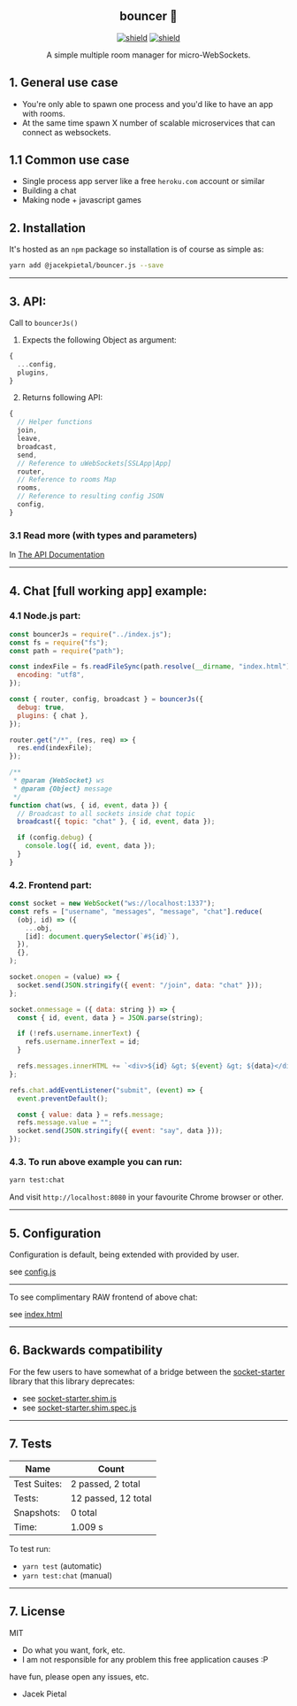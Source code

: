 <h2 align="center">bouncer 🤵</h2>

<p align="center">
  <a href="https://badge.fury.io/js/%40jacekpietal%2Fbouncer.js"><img src="https://badge.fury.io/js/%40jacekpietal%2Fbouncer.js.svg" alt="shield" /></a>
  <a href="https://circleci.com/gh/Prozi/bouncer.js"><img src="https://circleci.com/gh/Prozi/bouncer.js.svg?style=shield" alt="shield" /></a>
</p>

<p align="center">
  A simple multiple room manager for micro-WebSockets.
</p>

## 1. General use case

- You're only able to spawn one process and you'd like to have an app with rooms.
- At the same time spawn X number of scalable microservices that can connect as websockets.

## 1.1 Common use case

- Single process app server like a free `heroku.com` account or similar
- Building a chat
- Making node + javascript games

## 2. Installation

It's hosted as an `npm` package so installation is of course as simple as:

```bash
yarn add @jacekpietal/bouncer.js --save
```

---

## 3. API:

Call to `bouncerJs()`

1. Expects the following Object as argument:

```javascript
{
  ...config,
  plugins,
}
```

2. Returns following API:

```javascript
{
  // Helper functions
  join,
  leave,
  broadcast,
  send,
  // Reference to uWebSockets[SSLApp|App]
  router,
  // Reference to rooms Map
  rooms,
  // Reference to resulting config JSON
  config,
}
```

### 3.1 Read more (with types and parameters)

In [The API Documentation](https://prozi.github.io/bouncer.js/api/)

---

## 4. Chat [full working app] example:

### 4.1 Node.js part:

```javascript
const bouncerJs = require("../index.js");
const fs = require("fs");
const path = require("path");

const indexFile = fs.readFileSync(path.resolve(__dirname, "index.html"), {
  encoding: "utf8",
});

const { router, config, broadcast } = bouncerJs({
  debug: true,
  plugins: { chat },
});

router.get("/*", (res, req) => {
  res.end(indexFile);
});

/**
 * @param {WebSocket} ws
 * @param {Object} message
 */
function chat(ws, { id, event, data }) {
  // Broadcast to all sockets inside chat topic
  broadcast({ topic: "chat" }, { id, event, data });

  if (config.debug) {
    console.log({ id, event, data });
  }
}
```

### 4.2. Frontend part:

```javascript
const socket = new WebSocket("ws://localhost:1337");
const refs = ["username", "messages", "message", "chat"].reduce(
  (obj, id) => ({
    ...obj,
    [id]: document.querySelector(`#${id}`),
  }),
  {},
);

socket.onopen = (value) => {
  socket.send(JSON.stringify({ event: "/join", data: "chat" }));
};

socket.onmessage = ({ data: string }) => {
  const { id, event, data } = JSON.parse(string);

  if (!refs.username.innerText) {
    refs.username.innerText = id;
  }

  refs.messages.innerHTML += `<div>${id} &gt; ${event} &gt; ${data}</div>\n`;
};

refs.chat.addEventListener("submit", (event) => {
  event.preventDefault();

  const { value: data } = refs.message;
  refs.message.value = "";
  socket.send(JSON.stringify({ event: "say", data }));
});
```

### 4.3. To run above example you can run:

```bash
yarn test:chat
```

And visit `http://localhost:8080` in your favourite Chrome browser or other.

---

## 5. Configuration

Configuration is default, being extended with provided by user.

see [config.js](https://github.com/Prozi/bouncer.js/blob/master/config.js)

---

To see complimentary RAW frontend of above chat:

see [index.html](https://github.com/Prozi/bouncer.js/blob/master/index.html)

---

## 6. Backwards compatibility

For the few users to have somewhat of a bridge between the [socket-starter](https://github.com/Prozi/socket-starter) library that this library deprecates:

- see [socket-starter.shim.js](https://github.com/Prozi/bouncer.js/blob/master/socket-starter.shim.js)
- see [socket-starter.shim.spec.js](https://github.com/Prozi/bouncer.js/blob/master/socket-starter.shim.spec.js)

---

## 7. Tests

| Name         | Count               |
| ------------ | ------------------- |
| Test Suites: | 2 passed, 2 total   |
| Tests:       | 12 passed, 12 total |
| Snapshots:   | 0 total             |
| Time:        | 1.009 s             |

To test run:

- `yarn test` (automatic)
- `yarn test:chat` (manual)

---

## 7. License

MIT

- Do what you want, fork, etc.
- I am not responsible for any problem this free application causes :P

have fun, please open any issues, etc.

- Jacek Pietal
